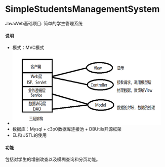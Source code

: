 # SimpleStudentsManagementSystem
JavaWeb基础项目: 简单的学生管理系统
 #### 说明
  * 模式：MVC模式 
  * <img src="https://github.com/Cqh-i/SimpleStudentsManagementSystem/blob/master/img/three.png" width = "621" height="241">
  * 数据库：Mysql + c3p0数据库连接池 + DBUtils开源框架
  * EL和 JSTL的使用
#### 功能
 包括对学生的增删改查以及模糊查询和分页功能。
